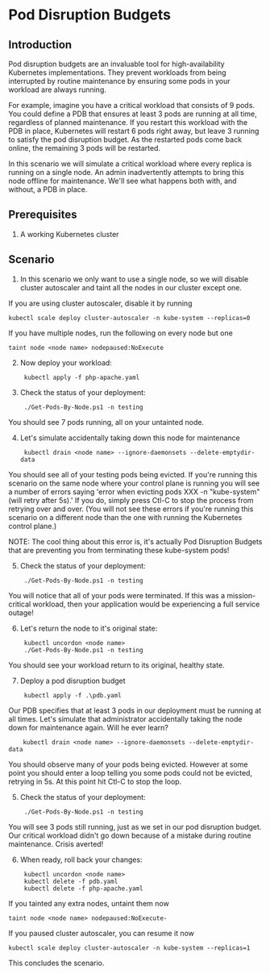 # Pod Disruption Budgets

## Introduction
Pod disruption budgets are an invaluable tool for high-availability Kubernetes implementations.  They prevent workloads from being interrupted by routine maintenance by ensuring some pods in your workload are always running.  

For example, imagine you have a critical workload that consists of 9 pods.  You could define a PDB that ensures at least 3 pods are running at all time, regardless of planned maintenance.  If you restart this workload with the PDB in place, Kubernetes will restart 6 pods right away, but leave 3 running to satisfy the pod disruption budget.  As the restarted pods come back online, the remaining 3 pods will be restarted.

In this scenario we will simulate a critical workload where every replica is running on a single node.  An admin inadvertently attempts to bring this node offline for maintenance.  We'll see what happens both with, and without, a PDB in place.

## Prerequisites
1. A working Kubernetes cluster

## Scenario
1. In this scenario we only want to use a single node, so we will disable cluster autoscaler and taint all the nodes in our cluster except one.

If you are using cluster autoscaler, disable it by running

    kubectl scale deploy cluster-autoscaler -n kube-system --replicas=0

If you have multiple nodes, run the following on every node but one

    taint node <node name> nodepaused:NoExecute

2. Now deploy your workload:

        kubectl apply -f php-apache.yaml

3. Check the status of your deployment:

        ./Get-Pods-By-Node.ps1 -n testing

You should see 7 pods running, all on your untainted node.

4. Let's simulate accidentally taking down this node for maintenance

        kubectl drain <node name> --ignore-daemonsets --delete-emptydir-data

You should see all of your testing pods being evicted.  If you're running this scenario on the same node where your control plane is running you will see a number of errors saying 'error when evicting pods XXX -n "kube-system" (will retry after 5s).'  If you do, simply press Ctl-C to stop the process from retrying over and over.  (You will not see these errors if you're running this scenario on a different node than the one with running the Kubernetes control plane.)

NOTE: The cool thing about this error is, it's actually Pod Disruption Budgets that are preventing you from terminating these kube-system pods!  

5. Check the status of your deployment:

        ./Get-Pods-By-Node.ps1 -n testing

You will notice that all of your pods were terminated.  If this was a mission-critical workload, then your application would be experiencing a full service outage!

6. Let's return the node to it's original state:

        kubectl uncordon <node name>
        ./Get-Pods-By-Node.ps1 -n testing

You should see your workload return to its original, healthy state.  

7. Deploy a pod disruption budget

        kubectl apply -f .\pdb.yaml

Our PDB specifies that at least 3 pods in our deployment must be running at all times.  Let's simulate that administrator accidentally taking the node down for maintenance again.  Will he ever learn?

        kubectl drain <node name> --ignore-daemonsets --delete-emptydir-data

You should observe many of your pods being evicted.  However at some point you should enter a loop telling you some pods could not be evicted, retrying in 5s.  At this point hit Ctl-C to stop the loop.

5. Check the status of your deployment:

        ./Get-Pods-By-Node.ps1 -n testing

You will see 3 pods still running, just as we set in our pod disruption budget.  Our critical workload didn't go down because of a mistake during routine maintenance.  Crisis averted!

6. When ready, roll back your changes:

        kubectl uncordon <node name>
        kubectl delete -f pdb.yaml
        kubectl delete -f php-apache.yaml

If you tainted any extra nodes, untaint them now

    taint node <node name> nodepaused:NoExecute-

If you paused cluster autoscaler, you can resume it now

    kubectl scale deploy cluster-autoscaler -n kube-system --replicas=1

This concludes the scenario.
